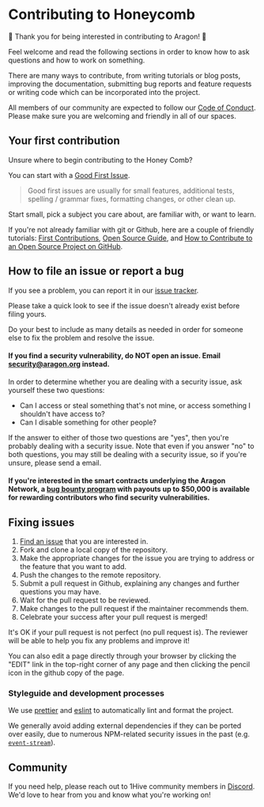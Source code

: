 # Contributing to Honeycomb
:tada: Thank you for being interested in contributing to Aragon! :tada:

Feel welcome and read the following sections in order to know how to ask questions and how to work on something.

There are many ways to contribute, from writing tutorials or blog posts, improving the documentation, submitting bug reports and feature requests or writing code which can be incorporated into the project.

All members of our community are expected to follow our [Code of Conduct](https://wiki.aragon.org/about/code_of_conduct/). Please make sure you are welcoming and friendly in all of our spaces.

## Your first contribution

Unsure where to begin contributing to the Honey Comb?

You can start with a [Good First Issue](https://github.com/1Hive/tulip-frontend/issues).

> Good first issues are usually for small features, additional tests, spelling / grammar fixes, formatting changes, or other clean up.

Start small, pick a subject you care about, are familiar with, or want to learn.

If you're not already familiar with git or Github, here are a couple of friendly tutorials: [First Contributions](https://github.com/firstcontributions/first-contributions), [Open Source Guide](https://opensource.guide/), and [How to Contribute to an Open Source Project on GitHub](https://egghead.io/series/how-to-contribute-to-an-open-source-project-on-github).


## How to file an issue or report a bug

If you see a problem, you can report it in our [issue tracker](https://github.com/1Hive/tulip-frontend/issues).

Please take a quick look to see if the issue doesn't already exist before filing yours.

Do your best to include as many details as needed in order for someone else to fix the problem and resolve the issue.

#### If you find a security vulnerability, do NOT open an issue. Email security@aragon.org instead.

In order to determine whether you are dealing with a security issue, ask yourself these two questions:

- Can I access or steal something that's not mine, or access something I shouldn't have access to?
- Can I disable something for other people?

If the answer to either of those two questions are "yes", then you're probably dealing with a security issue. Note that even if you answer "no" to both questions, you may still be dealing with a security issue, so if you're unsure, please send a email.

#### If you're interested in the smart contracts underlying the Aragon Network, a [bug bounty program](https://wiki.aragon.org/association/security/an_bug_bounty/) with payouts up to $50,000 is available for rewarding contributors who find security vulnerabilities.

## Fixing issues

1. [Find an issue](https://github.com/1Hive/tulip-frontend/issues) that you are interested in.
1. Fork and clone a local copy of the repository.
1. Make the appropriate changes for the issue you are trying to address or the feature that you want to add.
1. Push the changes to the remote repository.
1. Submit a pull request in Github, explaining any changes and further questions you may have.
1. Wait for the pull request to be reviewed.
1. Make changes to the pull request if the maintainer recommends them.
1. Celebrate your success after your pull request is merged!

It's OK if your pull request is not perfect (no pull request is).
The reviewer will be able to help you fix any problems and improve it!

You can also edit a page directly through your browser by clicking the "EDIT" link in the top-right corner of any page and then clicking the pencil icon in the github copy of the page.


### Styleguide and development processes

We use [prettier](https://prettier.io/) and [eslint](https://eslint.org/) to automatically lint and format the project.

We generally avoid adding external dependencies if they can be ported over easily, due to numerous NPM-related security issues in the past (e.g. [`event-stream`](https://blog.npmjs.org/post/180565383195/details-about-the-event-stream-incident)).

## Community

If you need help, please reach out to 1Hive community members in [Discord](https://discord.com/invite/4fm7pgB).  We'd love to hear from you and know what you're working on!
